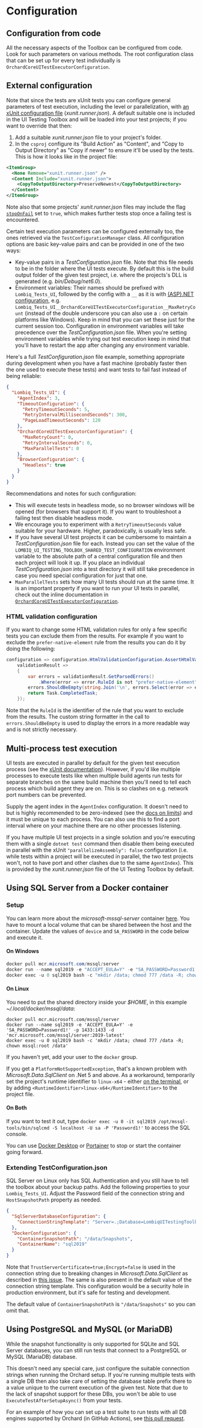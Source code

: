 # Configuration

## Configuration from code

All the necessary aspects of the Toolbox can be configured from code. Look for such parameters on various methods. The root configuration class that can be set up for every test individually is `OrchardCoreUITestExecutorConfiguration`.

## External configuration

Note that since the tests are xUnit tests you can configure general parameters of test execution, including the level or parallelization, with [an xUnit configuration file](https://xunit.net/docs/configuration-files) (_xunit.runner.json_). A default suitable one is included in the UI Testing Toolbox and will be loaded into your test projects; if you want to override that then:

1. Add a suitable _xunit.runner.json_ file to your project's folder.
2. In the `csproj` configure its "Build Action" as "Content", and "Copy to Output Directory" as "Copy if newer" to ensure it'll be used by the tests. This is how it looks like in the project file:

```xml
<ItemGroup>
  <None Remove="xunit.runner.json" />
  <Content Include="xunit.runner.json">
    <CopyToOutputDirectory>PreserveNewest</CopyToOutputDirectory>
  </Content>
</ItemGroup>
```

Note also that some projects' _xunit.runner.json_ files may include the flag [`stopOnFail`](https://xunit.net/docs/configuration-files#stopOnFail) set to `true`, which makes further tests stop once a failing test is encountered.

Certain test execution parameters can be configured externally too, the ones retrieved via the `TestConfigurationManager` class. All configuration options are basic key-value pairs and can be provided in one of the two ways:

- Key-value pairs in a _TestConfiguration.json_ file. Note that this file needs to be in the folder where the UI tests execute. By default this is the build output folder of the given test project, i.e. where the projects's DLL is generated (e.g. _bin/Debug/net6.0_).
- Environment variables: Their names should be prefixed with `Lombiq_Tests_UI`, followed by the config with a `__` as it is with [(ASP).NET configuration](https://learn.microsoft.com/en-us/aspnet/core/fundamentals/configuration/), e.g. `Lombiq_Tests_UI__OrchardCoreUITestExecutorConfiguration__MaxRetryCount` (instead of the double underscore you can also use a `:` on certain platforms like Windows). Keep in mind that you can set these just for the current session too. Configuration in environment variables will take precedence over the _TestConfiguration.json_ file. When you're setting environment variables while trying out test execution keep in mind that you'll have to restart the app after changing any environment variable.

Here's a full _TestConfiguration.json_ file example, something appropriate during development when you have a fast machine (probably faster then the one used to execute these tests) and want tests to fail fast instead of being reliable:

```json
{
  "Lombiq_Tests_UI": {
    "AgentIndex": 3,
    "TimeoutConfiguration": {
      "RetryTimeoutSeconds": 5,
      "RetryIntervalMillisecondSeconds": 300,
      "PageLoadTimeoutSeconds": 120
    },
    "OrchardCoreUITestExecutorConfiguration": {
      "MaxRetryCount": 0,
      "RetryIntervalSeconds": 0,
      "MaxParallelTests": 0
    },
    "BrowserConfiguration": {
      "Headless": true
    }
  }
}
```

Recommendations and notes for such configuration:

- This will execute tests in headless mode, so no browser windows will be opened (for browsers that support it). If you want to troubleshoot a failing test then disable headless mode.
- We encourage you to experiment with a `RetryTimeoutSeconds` value suitable for your hardware. Higher, paradoxically, is usually less safe.
- If you have several UI test projects it can be cumbersome to maintain a _TestConfiguration.json_ file for each. Instead you can set the value of the `LOMBIQ_UI_TESTING_TOOLBOX_SHARED_TEST_CONFIGURATION` environment variable to the absolute path of a central configuration file and then each project will look it up. If you place an individual _TestConfiguration.json_ into a test directory it will still take precedence in case you need special configuration for just that one.
- `MaxParallelTests` sets how many UI tests should run at the same time. It is an important property if you want to run your UI tests in parallel, check out the inline documentation in [`OrchardCoreUITestExecutorConfiguration`](../Services/OrchardCoreUITestExecutorConfiguration.cs).

### HTML validation configuration

If you want to change some HTML validation rules for only a few specific tests you can exclude them from the results.
For example if you want to exclude the `prefer-native-element` rule from the results you can do it by doing the following:

```c#
configuration => configuration.HtmlValidationConfiguration.AssertHtmlValidationResultAsync =
    validationResult =>
    {
        var errors = validationResult.GetParsedErrors()
            .Where(error => error.RuleId is not "prefer-native-element");
        errors.ShouldBeEmpty(string.Join('\n', errors.Select(error => error.Message)));
        return Task.CompletedTask;
    });
```

Note that the `RuleId` is the identifier of the rule that you want to exclude from the results.
The custom string formatter in the call to `errors.ShouldBeEmpty` is used to display the errors in a more readable way and is not strictly necessary.

## Multi-process test execution

UI tests are executed in parallel by default for the given test execution process (see the [xUnit documentation](https://xunit.net/docs/running-tests-in-parallel.html)). However, if you'd like multiple processes to execute tests like when multiple build agents run tests for separate branches on the same build machine then you'll need to tell each process which build agent they are on. This is so clashes on e.g. network port numbers can be prevented.

Supply the agent index in the `AgentIndex` configuration. It doesn't need to but is highly recommended to be zero-indexed (see the [docs on limits](Limits.md)) and it must be unique to each process. You can also use this to find a port interval where on your machine there are no other processes listening.

If you have multiple UI test projects in a single solution and you're executing them with a single `dotnet test` command then disable them being executed in parallel with the xUnit `"parallelizeAssembly": false` configuration (i.e. while tests within a project will be executed in parallel, the two test projects won't, not to have port and other clashes due to the same `AgentIndex`). This is provided by the _xunit.runner.json_ file of the UI Testing Toolbox by default.

## Using SQL Server from a Docker container

### Setup

You can learn more about the _microsoft-mssql-server_ container [here](https://hub.docker.com/_/microsoft-mssql-server). You have to mount a local volume that can be shared between the host and the container. Update the values of `device` and `SA_PASSWORD` in the code below and execute it.

#### On Windows

```powershell
docker pull mcr.microsoft.com/mssql/server
docker run --name sql2019 -e "ACCEPT_EULA=Y" -e "SA_PASSWORD=Password1!" -p 1433:1433 -d mcr.microsoft.com/mssql/server:2019-latest
docker exec -u 0 sql2019 bash -c "mkdir /data; chmod 777 /data -R; chown mssql:root /data"
```

#### On Linux

You need to put the shared directory inside your _$HOME_, in this example _~/.local/docker/mssql/data_:

```shell
docker pull mcr.microsoft.com/mssql/server
docker run --name sql2019 -e 'ACCEPT_EULA=Y' -e 'SA_PASSWORD=Password1!' -p 1433:1433 -d 'mcr.microsoft.com/mssql/server:2019-latest'
docker exec -u 0 sql2019 bash -c 'mkdir /data; chmod 777 /data -R; chown mssql:root /data'
```

If you haven't yet, add your user to the `docker` group.

If you get a `PlatformNotSupportedException`, that's a known problem with _Microsoft.Data.SqlClient_ on .Net 5 and above. As a workaround, temporarily set the project's runtime identifier to `linux-x64` - either [on the terminal](https://github.com/dotnet/SqlClient/issues/1423#issuecomment-1093430430), or by adding `<RuntimeIdentifier>linux-x64</RuntimeIdentifier>` to the project file.

#### On Both

If you want to test it out, type `docker exec -u 0 -it sql2019 /opt/mssql-tools/bin/sqlcmd -S localhost -U sa -P 'Password1!'` to access the SQL console.

You can use [Docker Desktop](https://www.docker.com/products/docker-desktop/) or [Portainer](https://www.portainer.io) to stop or start the container going forward.

### Extending TestConfiguration.json

SQL Server on Linux only has SQL Authentication and you still have to tell the toolbox about your backup paths. Add the following properties to your `Lombiq_Tests_UI`. Adjust the Password field of the connection string and `HostSnapshotPath` property as needed.

```json
{
  "SqlServerDatabaseConfiguration": {
    "ConnectionStringTemplate": "Server=.;Database=LombiqUITestingToolbox_{{id}};User Id=sa;Password=Password1!;Connection Timeout=60;ConnectRetryCount=15;ConnectRetryInterval=5;TrustServerCertificate=True;Encrypt=False"
  },
  "DockerConfiguration": {
    "ContainerSnapshotPath": "/data/Snapshots",
    "ContainerName": "sql2019"
  }
}
```

Note that `TrustServerCertificate=true;Encrypt=false` is used in the connection string due to breaking changes in _Microsoft.Data.SqlClient_ as described in [this issue](https://github.com/dotnet/SqlClient/issues/1479). The same is also present in the default value of the connection string template. This configuration would be a security hole in production environment, but it's safe for testing and development.

The default value of `ContainerSnapshotPath` is `"/data/Snapshots"` so you can omit that.

## Using PostgreSQL and MySQL (or MariaDB)

While the snapshot functionality is only supported for SQLite and SQL Server databases, you can still run tests that connect to a PostgreSQL or MySQL (MariaDB) database.

This doesn't need any special care, just configure the suitable connection strings when running the Orchard setup. If you're running multiple tests with a single DB then also take care of setting the database table prefix there to a value unique to the current execution of the given test. Note that due to the lack of snapshot support for these DBs, you won't be able to use `ExecuteTestAfterSetupAsync()` from your tests.

For an example of how you can set up a test suite to run tests with all DB engines supported by Orchard (in GitHub Actions), see [this pull request](https://github.com/OrchardCMS/OrchardCore/pull/11194/files).
